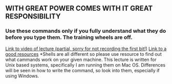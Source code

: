 ## WITH GREAT POWER COMES WITH IT GREAT RESPONSIBILITY

### Use these commands only if you fully understand what they do before you type them. The training wheels are off.

[Link to video of lecture (partial, sorry for not recording the first bit!)](https://youtu.be/smziy_50Wno)
[Link to a good resources](https://ss64.com/)
*Shells are all different so please use resource to find out what cammands work on your given machine. This lecture is written for Unix based systems, specifically I am running them on Mac OS. Differences will be seen in how to write the command, so look into them, especially if using Windows.
